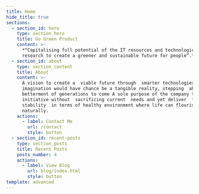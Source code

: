 ```yaml
---
title: Home
hide_title: true
sections:
  - section_id: hero
    type: section_hero
    title: Go Green Product
    content: >-
      *“Capitalising full potential of the IT resources and technological
      research to create a greener and sustainable future for people”.*
  - section_id: about
    type: section_content
    title: About
    content: >-
      A vision to create a  viable future through  smarter technologies where
      imagination would have chance be a tangible reality, stepping  ahead for
      betterment of generations to come A sole purpose of the company to make
      initiative without  sacrificing current  needs and yet deliver  future
      stability  in terms of healthy environment where life can flourish
      naturally.
    actions:
      - label: Contact Me
        url: /contact
        style: button
  - section_id: recent-posts
    type: section_posts
    title: Recent Posts
    posts_number: 4
    actions:
      - label: View Blog
        url: blog/index.html
        style: button
template: advanced
---
```

